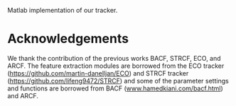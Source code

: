 
Matlab implementation of our tracker.


# Acknowledgements

We thank the contribution of the previous works BACF, STRCF, ECO, and ARCF. The feature extraction modules are borrowed from the ECO tracker (https://github.com/martin-danelljan/ECO) and STRCF tracker (https://github.com/lifeng9472/STRCF) and some of the parameter settings and functions are borrowed from BACF (www.hamedkiani.com/bacf.html) and ARCF.

